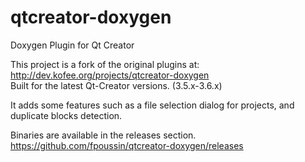 # qtcreator-doxygen
Doxygen Plugin for Qt Creator

This project is a fork of the original plugins at: http://dev.kofee.org/projects/qtcreator-doxygen  
Built for the latest Qt-Creator versions. (3.5.x-3.6.x)

It adds some features such as a file selection dialog for projects, and duplicate blocks detection.

Binaries are available in the releases section.  
https://github.com/fpoussin/qtcreator-doxygen/releases
